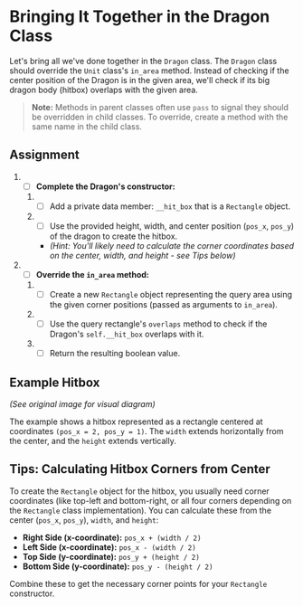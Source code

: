 # Bringing It Together in the Dragon Class

Let's bring all we've done together in the `Dragon` class. The `Dragon` class should override the `Unit` class's `in_area` method. Instead of checking if the center position of the Dragon is in the given area, we'll check if its big dragon body (hitbox) overlaps with the given area.

> **Note:** Methods in parent classes often use `pass` to signal they should be overridden in child classes. To override, create a method with the same name in the child class.

## Assignment

1.  - [ ] **Complete the Dragon's constructor:**
    1.  - [ ] Add a private data member: `__hit_box` that is a `Rectangle` object.
    2.  - [ ] Use the provided height, width, and center position (`pos_x`, `pos_y`) of the dragon to create the hitbox.
        *   *(Hint: You'll likely need to calculate the corner coordinates based on the center, width, and height - see Tips below)*
2.  - [ ] **Override the `in_area` method:**
    1.  - [ ] Create a new `Rectangle` object representing the query area using the given corner positions (passed as arguments to `in_area`).
    2.  - [ ] Use the query rectangle's `overlaps` method to check if the Dragon's `self.__hit_box` overlaps with it.
    3.  - [ ] Return the resulting boolean value.

## Example Hitbox

*(See original image for visual diagram)*

The example shows a hitbox represented as a rectangle centered at coordinates `(pos_x = 2, pos_y = 1)`. The `width` extends horizontally from the center, and the `height` extends vertically.

## Tips: Calculating Hitbox Corners from Center

To create the `Rectangle` object for the hitbox, you usually need corner coordinates (like top-left and bottom-right, or all four corners depending on the `Rectangle` class implementation). You can calculate these from the center (`pos_x`, `pos_y`), `width`, and `height`:

*   **Right Side (x-coordinate):** `pos_x + (width / 2)`
*   **Left Side (x-coordinate):** `pos_x - (width / 2)`
*   **Top Side (y-coordinate):** `pos_y + (height / 2)`
*   **Bottom Side (y-coordinate):** `pos_y - (height / 2)`

Combine these to get the necessary corner points for your `Rectangle` constructor.
